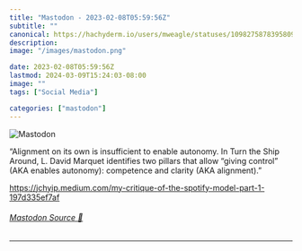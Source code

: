 ```yaml
---
title: "Mastodon - 2023-02-08T05:59:56Z"
subtitle: ""
canonical: https://hachyderm.io/users/mweagle/statuses/109827587839580969
description:
image: "/images/mastodon.png"

date: 2023-02-08T05:59:56Z
lastmod: 2024-03-09T15:24:03-08:00
image: ""
tags: ["Social Media"]

categories: ["mastodon"]
---
```

![Mastodon](/images/mastodon.png)

<p>“Alignment on its own is insufficient to enable autonomy. In Turn the Ship Around, L. David Marquet identifies two pillars that allow “giving control” (AKA enables autonomy): competence and clarity (AKA alignment).”</p><p><a href="https://jchyip.medium.com/my-critique-of-the-spotify-model-part-1-197d335ef7af" target="_blank" rel="nofollow noopener noreferrer" translate="no"><span class="invisible">https://</span><span class="ellipsis">jchyip.medium.com/my-critique-</span><span class="invisible">of-the-spotify-model-part-1-197d335ef7af</span></a></p>


###### [Mastodon Source 🐘](https://hachyderm.io/@mweagle/109827587839580969)

___
